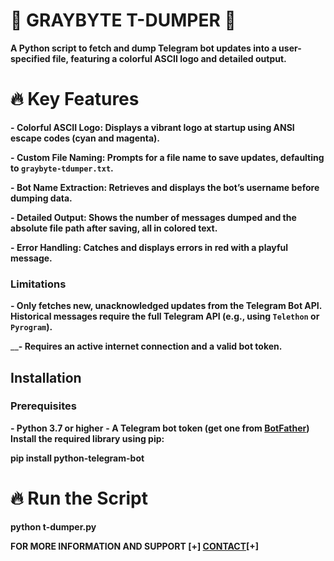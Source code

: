 # 💚 GRAYBYTE T-DUMPER 💚 

__A Python script to fetch and dump Telegram bot updates into a user-specified file, featuring a colorful ASCII logo and detailed output.__



# 🔥 Key Features
__- **Colorful ASCII Logo**: Displays a vibrant logo at startup using ANSI escape codes (cyan and magenta).__

__- **Custom File Naming**: Prompts for a file name to save updates, defaulting to `graybyte-tdumper.txt`.__

__- **Bot Name Extraction**: Retrieves and displays the bot’s username before dumping data.__

__- **Detailed Output**: Shows the number of messages dumped and the absolute file path after saving, all in colored text.__

__- **Error Handling**: Catches and displays errors in red with a playful message.__

### Limitations
__- Only fetches new, unacknowledged updates from the Telegram Bot API. Historical messages require the full Telegram API (e.g., using `Telethon` or `Pyrogram`).__

____- Requires an active internet connection and a valid bot token.__

## Installation

### Prerequisites
__- Python 3.7 or higher__
__- A Telegram bot token (get one from [BotFather](https://t.me/BotFather))__
__Install the required library using pip:__

__pip install python-telegram-bot__

# 🔥 Run the Script

__python t-dumper.py__

__FOR MORE INFORMATION AND SUPPORT  [+] [CONTACT](https://t.me/rex_cc)[+]__

